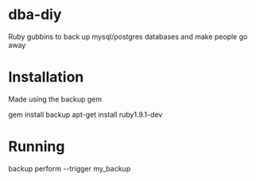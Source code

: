 dba-diy
======
Ruby gubbins to back up mysql/postgres databases and make people go away

Installation
======

Made using the backup gem

gem install backup
apt-get install ruby1.9.1-dev

Running
======

backup perform --trigger my_backup
